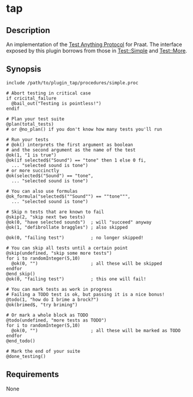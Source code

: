 tap
===

Description
-----------

An implementation of the [Test Anything Protocol][tap] for Praat.
The interface exposed by this plugin borrows from those in [Test::Simple][]
and [Test::More][].

[tap]: http://testanything.org
[Test::Simple]: https://metacpan.org/pod/Test::Simple
[Test::More]: https://metacpan.org/pod/Test::More

Synopsis
--------

    include /path/to/plugin_tap/procedures/simple.proc

    # Abort testing in critical case
    if cricital_failure
      @bail_out("Testing is pointless!")
    endif

    # Plan your test suite
    @plan(total_tests)
    # or @no_plan() if you don't know how many tests you'll run

    # Run your tests
    # @ok() interprets the first argument as boolean
    # and the second argument as the name of the test
    @ok(1, "1 is true")
    @ok(if selected$("Sound") == "tone" then 1 else 0 fi,
      ... "selected sound is tone")
    # or more succinctly
    @ok(selected$("Sound") == "tone",
      ... "selected sound is tone")

    # You can also use formulas
    @ok_formula("selected$(""Sound"") == ""tone""",
      ... "selected sound is tone")

    # Skip n tests that are known to fail
    @skip(2, "skip next two tests)
    @ok(0, "have selected sounds")  ; will "succeed" anyway
    @ok(1, "defibrollate braggles") ; also skipped

    @ok(0, "failing test")          ; no longer skipped!

    # You can skip all tests until a certain point
    @skip(undefined, "skip some more tests")
    for i to randomInteger(5,10)
      @ok(0, "")                    ; all these will be skipped
    endfor
    @end_skip()
    @ok(0, "failing test")          ; this one will fail!

    # You can mark tests as work in progress
    # Failing a TODO test is ok, but passing it is a nice bonus!
    @todo(1, "how do I brime a brock?")
    @ok(brimed$, "try briming")

    # Or mark a whole block as TODO
    @todo(undefined, "more tests as TODO")
    for i to randomInteger(5,10)
      @ok(0, "")                    ; all these will be marked as TODO
    endfor
    @end_todo()

    # Mark the end of your suite
    @done_testing()

Requirements
------------

None
